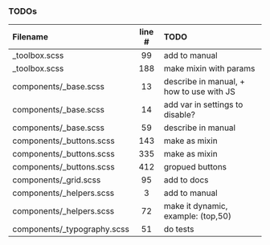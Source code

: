 ### TODOs
| Filename | line # | TODO
|:------|:------:|:------
| _toolbox.scss | 99 | add to manual
| _toolbox.scss | 188 | make mixin with params
| components/_base.scss | 13 | describe in manual, + how to use with JS
| components/_base.scss | 14 | add var in settings to disable?
| components/_base.scss | 59 | describe in manual
| components/_buttons.scss | 143 | make as mixin
| components/_buttons.scss | 335 | make as mixin
| components/_buttons.scss | 412 | gropued buttons
| components/_grid.scss | 95 | add to docs
| components/_helpers.scss | 3 | add to manual
| components/_helpers.scss | 72 | make it dynamic, example: (top,50)
| components/_typography.scss | 51 | do tests